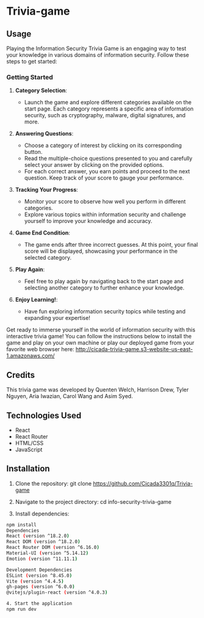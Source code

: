 # Trivia-game
## Usage

Playing the Information Security Trivia Game is an engaging way to test your knowledge in various domains of information security. Follow these steps to get started:

### Getting Started

1. **Category Selection**:
   - Launch the game and explore different categories available on the start page. Each category represents a specific area of information security, such as cryptography, malware, digital signatures, and more.

2. **Answering Questions**:
   - Choose a category of interest by clicking on its corresponding button.
   - Read the multiple-choice questions presented to you and carefully select your answer by clicking on the provided options.
   - For each correct answer, you earn points and proceed to the next question. Keep track of your score to gauge your performance.

3. **Tracking Your Progress**:
   - Monitor your score to observe how well you perform in different categories. 
   - Explore various topics within information security and challenge yourself to improve your knowledge and accuracy.

4. **Game End Condition**:
   - The game ends after three incorrect guesses. At this point, your final score will be displayed, showcasing your performance in the selected category.
   
5. **Play Again**:
   - Feel free to play again by navigating back to the start page and selecting another category to further enhance your knowledge.

6. **Enjoy Learning!**:
   - Have fun exploring information security topics while testing and expanding your expertise!

Get ready to immerse yourself in the world of information security with this interactive trivia game!
You can follow the instructions below to install the game and play on your own machine or play our deployed game from your favorite web browser here:
http://cicada-trivia-game.s3-website-us-east-1.amazonaws.com/

## Credits

This trivia game was developed by Quenten Welch, Harrison Drew, Tyler Nguyen, Aria Iwazian, Carol Wang and Asim Syed.


## Technologies Used

- React
- React Router
- HTML/CSS
- JavaScript

## Installation

1. Clone the repository:
git clone https://github.com/Cicada3301q/Trivia-game

2. Navigate to the project directory:
cd info-security-trivia-game

3. Install dependencies:
```bash
npm install
Dependencies
React (version ^18.2.0)
React DOM (version ^18.2.0)
React Router DOM (version ^6.16.0)
Material-UI (version ^5.14.12)
Emotion (version ^11.11.1)

Development Dependencies
ESLint (version ^8.45.0)
Vite (version ^4.4.5)
gh-pages (version ^6.0.0)
@vitejs/plugin-react (version ^4.0.3)

4. Start the application
npm run dev

